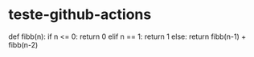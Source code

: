 # teste-github-actions



def fibb(n):
    if n <= 0:
        return 0
    elif n == 1:
        return 1
    else:
        return fibb(n-1) + fibb(n-2)

